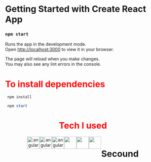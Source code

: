 # Getting Started with Create React App

### `npm start`

Runs the app in the development mode.\
Open [http://localhost:3000](http://localhost:3000) to view it in your browser.

The page will reload when you make changes.\
You may also see any lint errors in the console.

<h1 style="color:red">To install dependencies </h1>

```powershell
 npm install
```

```powershell
 npm start
```

<h1 style="color:red" align="center">Tech I used </h1>

 <div align="center" style="display: flex; justify-content: center;
   align-item:center; }}">
    <img src="https://icones.pro/wp-content/uploads/2021/06/icone-github-grise.png" alt="angular" width="40" height="40"/> 
    <img src="https://miro.medium.com/v2/resize:fit:512/1*W3ZHer9j6Cxzh78m0jLLdw.png" alt="angular" width="40" height="40"/> 
    <img src="https://cdn-icons-png.flaticon.com/512/732/732212.png" alt="angular" width="40" height="40"/>

   <img src="https://blog.leonhassan.co.uk/content/images/2019/01/react-1.svg" width="40" height="40"/> 
   <img src="https://git-scm.com/images/logos/downloads/Git-Icon-1788C.png" width="40" height="40"/>

   <img src="https://files.raycast.com/nwt9ncojkvwmjfkaada8upafvpnu" width="40" height="40"/> 
   <h1>Secound</h1>
</div>
